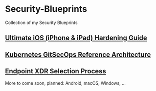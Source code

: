 # Security-Blueprints
Collection of my Security Blueprints

## [Ultimate iOS (iPhone & iPad) Hardening Guide](iOS-Hardening-Guide.md)

## [Kubernetes GitSecOps Reference Architecture](gitsecops.md)

## [Endpoint XDR Selection Process](endpoint-xdr.md)

More to come soon, planned: Android, macOS, Windows, ...
